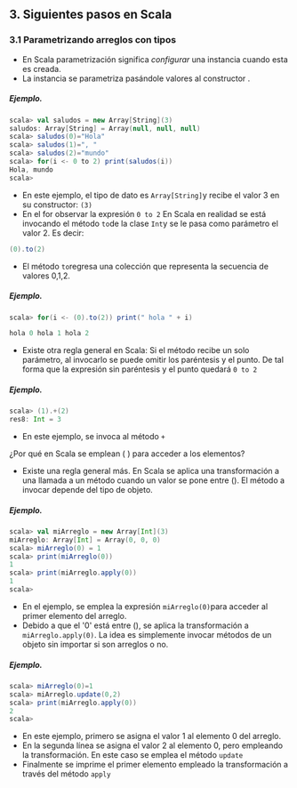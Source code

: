 ﻿## 3. Siguientes pasos en Scala
### 3.1 Parametrizando arreglos con tipos
* En Scala parametrización significa  *configurar* una instancia  cuando esta es creada. 
* La instancia se parametriza pasándole valores al constructor .
##### Ejemplo.
```scala
scala> val saludos = new Array[String](3)
saludos: Array[String] = Array(null, null, null)
scala> saludos(0)="Hola"
scala> saludos(1)=", "
scala> saludos(2)="mundo"
scala> for(i <- 0 to 2) print(saludos(i))
Hola, mundo
scala>
```
* En este ejemplo, el tipo de dato es ```Array[String]```y recibe el valor 3 en su constructor: ```(3)```
* En el for observar la expresión  ```0 to 2```  En Scala en realidad se está invocando el método ```to```de la clase ```Int```y se le pasa como parámetro el valor 2. Es decir:
 ```scala
 (0).to(2)
 ``` 
 * El método ```to```regresa una colección que representa la secuencia de valores  0,1,2.
 ##### Ejemplo.
 ```scala
 scala> for(i <- (0).to(2)) print(" hola " + i)

hola 0 hola 1 hola 2
 ```
 * Existe otra regla general en Scala: Si el método recibe un solo parámetro, al invocarlo se puede omitir los paréntesis  y el punto. De tal forma que la expresión sin paréntesis y el punto quedará ```0 to 2``` 
 ##### Ejemplo.
 ```scala
 scala> (1).+(2)
res8: Int = 3
 ```
 * En este ejemplo, se invoca al método ```+```
 
 ¿Por qué en Scala se emplean ( )  para acceder a los elementos?
 * Existe una regla general más.  En Scala  se aplica una transformación a una llamada a un método cuando un valor se pone entre ().  El método a invocar depende del tipo de objeto.
##### Ejemplo.
```scala
scala> val miArreglo = new Array[Int](3)
miArreglo: Array[Int] = Array(0, 0, 0)
scala> miArreglo(0) = 1
scala> print(miArreglo(0))
1
scala> print(miArreglo.apply(0))
1
scala>
```
* En el ejemplo, se emplea la expresión ```miArreglo(0)```para acceder al primer elemento del arreglo.
* Debido a que el '0' está entre (),  se aplica la transformación  a ```miArreglo.apply(0)```. La idea es simplemente invocar métodos de un objeto sin importar si son arreglos o no.
##### Ejemplo.
```scala
scala> miArreglo(0)=1
scala> miArreglo.update(0,2)
scala> print(miArreglo.apply(0))
2
scala>
```
* En este ejemplo, primero se asigna el valor 1 al elemento 0 del arreglo.
* En la segunda línea se asigna el valor 2 al elemento 0, pero empleando la transformación. En este caso se emplea el método ```update```
* Finalmente se imprime el primer elemento empleado la transformación a través del método ```apply```
